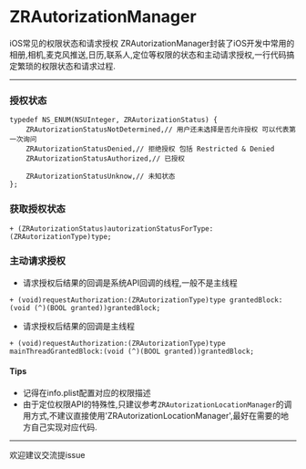 # ZRAutorizationManager
iOS常见的权限状态和请求授权
ZRAutorizationManager封装了iOS开发中常用的相册,相机,麦克风推送,日历,联系人,定位等权限的状态和主动请求授权,一行代码搞定繁琐的权限状态和请求过程.

-------

### 授权状态
```
typedef NS_ENUM(NSUInteger, ZRAutorizationStatus) {
    ZRAutorizationStatusNotDetermined,// 用户还未选择是否允许授权 可以代表第一次询问
    ZRAutorizationStatusDenied,// 拒绝授权 包括 Restricted & Denied
    ZRAutorizationStatusAuthorized,// 已授权
    
    ZRAutorizationStatusUnknow,// 未知状态
};
```
### 获取授权状态
```
+ (ZRAutorizationStatus)autorizationStatusForType:(ZRAutorizationType)type;
```
### 主动请求授权
* 请求授权后结果的回调是系统API回调的线程,一般不是主线程

```
+ (void)requestAuthorization:(ZRAutorizationType)type grantedBlock:(void (^)(BOOL granted))grantedBlock;
```
* 请求授权后结果的回调是主线程

```
+ (void)requestAuthorization:(ZRAutorizationType)type mainThreadGrantedBlock:(void (^)(BOOL granted))grantedBlock;
```

#### Tips
* 记得在info.plist配置对应的权限描述
* 由于定位权限API的特殊性,只建议参考`ZRAutorizationLocationManager`的调用方式,不建议直接使用'ZRAutorizationLocationManager',最好在需要的地方自己实现对应代码.

-------
欢迎建议交流提issue
